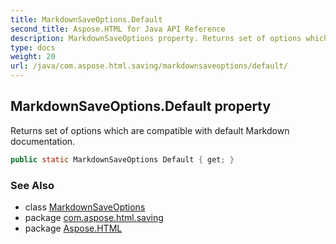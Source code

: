 ```yaml
---
title: MarkdownSaveOptions.Default
second_title: Aspose.HTML for Java API Reference
description: MarkdownSaveOptions property. Returns set of options which are compatible with default Markdown documentation
type: docs
weight: 20
url: /java/com.aspose.html.saving/markdownsaveoptions/default/
---
```

## MarkdownSaveOptions.Default property

Returns set of options which are compatible with default Markdown documentation.

```java
public static MarkdownSaveOptions Default { get; }
```

### See Also

* class [MarkdownSaveOptions](../)
* package [com.aspose.html.saving](../../../com.aspose.html.saving/)
* package [Aspose.HTML](../../../)
